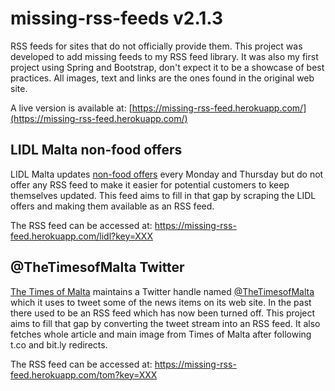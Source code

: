# missing-rss-feeds v2.1.3
RSS feeds for sites that do not officially provide them. This project was developed to add missing feeds to my RSS feed library.
It was also my first project using Spring and Bootstrap, don't expect it to be a showcase of best practices. 
All images, text and links are the ones found in the original web site.

A live version is available at: [https://missing-rss-feed.herokuapp.com/](https://missing-rss-feed.herokuapp.com/)

## LIDL Malta non-food offers
LIDL Malta updates [non-food offers](https://www.lidl.com.mt/en/non-food.htm) every Monday and Thursday but do not offer any RSS feed to make it easier for potential customers to keep themselves updated. This feed aims to fill in that gap by scraping the LIDL offers and making them available as an RSS feed. 

The RSS feed can be accessed at: https://missing-rss-feed.herokuapp.com/lidl?key=XXX

## @TheTimesofMalta Twitter
[The Times of Malta](https://www.timesofmalta.com) maintains a Twitter handle named [@TheTimesofMalta](https://twitter.com/TheTimesofMalta) which it uses to tweet some of the news items on its web site. 
In the past there used to be an RSS feed which has now been turned off. This project aims to fill that gap by converting the tweet stream into an RSS feed. It also fetches whole article and main image from Times of Malta after following t.co and bit.ly redirects.

The RSS feed can be accessed at: https://missing-rss-feed.herokuapp.com/tom?key=XXX

